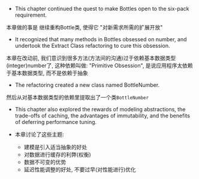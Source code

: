 + This chapter continued the quest to make Bottles open to the six-pack requirement.

本章做的事是 继续重构Bottle类, 使得它 "对新需求所需的扩展开放"

+ It recognized that many methods in Bottles obsessed on number, and undertook the Extract Class refactoring to cure this obsession.

本章在改动前, 我们意识到很多方法(方法间的沟通)过于依赖基本数据类型(integer)number了, 这种依赖叫做: "Primitive Obsession", 是说应用程序太依赖于基本数据类型, 而不是依赖于抽象

+ The refactoring created a new class named BottleNumber.

然后从对基本数据类型的依赖里提取出了一个类`BottleNumber`

+ This chapter also explored the rewards of modeling abstractions, the trade-offs of caching, the advantages of immutability, and the benefits of deferring performance tuning.

+ 本章讨论了这些主题:
    + 建模是引入适当抽象的好处
    + 对数据进行缓存的利弊(权衡)
    + 数据不可变的优势
    + 延迟性能调整的好处, 不要过早(对性能进行)优化

